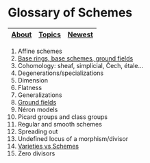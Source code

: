 # Glossary of Schemes

|[About](about.html)|[Topics](index.html)|[Newest](latest.html) |
---|---|---


1. Affine schemes
1. [Base rings, base schemes, ground fields](base_rings.html)
1. Cohomology: sheaf, simplicial, Čech, étale...
1. Degenerations/specializations
1. Dimension
1. Flatness
1. Generalizations
1. [Ground fields](base_rings.html)
1. Néron models
1. Picard groups and class groups
1. Regular and smooth schemes
1. Spreading out
1. Undefined locus of a morphism/divisor
1. [Varieties vs Schemes](varieties_vs_scheme.html)
1. Zero divisors
